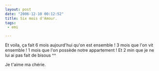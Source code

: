 ```yaml
---
layout: post
date: "2006-12-10 00:12:52"
title: Six mois d'Amour.
tags:
 - emi

---
```


Et voila, ça fait 6 mois aujourd'hui qu'on est ensemble ! 3 mois que l'on vit ensemble ! 1 mois que l'on possède notre appartement ! Et 2 min que je ne lui ai pas fait de bisous ^^

Je t'aime ma chérie.
